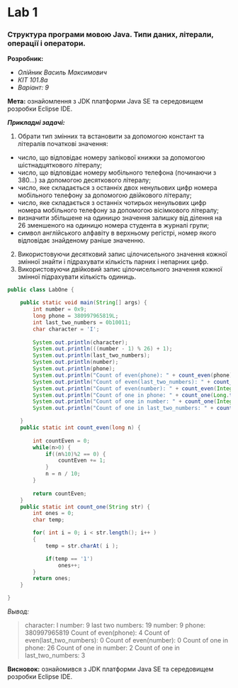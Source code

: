 # Lab 1
### Структура програми мовою Java. Типи даних, літерали, операції і оператори.
**Розробник:**
+ _Олійник Василь Максимович_
+ _КІТ 101.8а_
+ _Варіант: 9_

**Мета:** ознайомлення з JDK платформи Java SE та середовищем розробки Eclipse IDE.

***Прикладні задачі:***
1. Обрати тип змінних та встановити за допомогою констант та літералів      початкові значення:
 * число, що відповідає номеру залікової книжки за допомогою шістнадцяткового літералу;
 * число, що відповідає номеру мобільного телефона (починаючи з 380…) за  допомогою десяткового літералу;
 * число, яке складається з останніх двох ненульових цифр номера мобільного телефону за допомогою двійкового літералу;
 * число, яке складається з останніх чотирьох ненульових цифр номера мобільного телефону за допомогою вісімкового літералу;
 * визначити збільшене на одиницю значення залишку від ділення на 26 зменшеного на одиницю номера студента в журналі групи;
 * символ англійського алфавіту в верхньому регістрі, номер якого відповідає знайденому раніше значенню.
2. Використовуючи десятковий запис цілочисельного значення кожної змінної знайти і підрахувати кількість парних і непарних цифр.
3. Використовуючи двійковий запис цілочисельного значення кожної змінної підрахувати кількість одиниць.

```Java
public class LabOne {

	public static void main(String[] args) {
		int number = 0x9;
		long phone = 380997965819L;
		int last_two_numbers = 0b10011;
		char character = 'I';
		
		System.out.println(character);
		System.out.println(((number - 1) % 26) + 1);
		System.out.println(last_two_numbers);
		System.out.println(number);
		System.out.println(phone);
		System.out.println("Count of even(phone): " + count_even(phone));
		System.out.println("Count of even(last_two_numbers): " + count_even(Integer.parseInt(Integer.toString(last_two_numbers))));
		System.out.println("Count of even(number): " + count_even(Integer.parseInt(Integer.toString(number))));
		System.out.println("Count of one in phone: " + count_one(Long.toBinaryString(phone)));
		System.out.println("Count of one in number: " + count_one(Integer.toBinaryString(number)));
		System.out.println("Count of one in last_two_numbers: " + count_one(Integer.toBinaryString(last_two_numbers)));

	}
	public static int count_even(long n) {
		
		int countEven = 0;
		while(n>0) {
			if((n%10)%2 == 0) {
				countEven += 1;
			}
			n = n / 10;
		}
		
		return countEven;
	}
	public static int count_one(String str) {
		int ones = 0;
		char temp;

		for( int i = 0; i < str.length(); i++ )
		{
		    temp = str.charAt( i );

		    if(temp == '1')
		        ones++;
		}
		return ones;
	}

}
```
*Вывод:*
> character: I
> number: 9
> last two numbers: 19
> number: 9
> phone: 380997965819
> Count of even(phone): 4
> Count of even(last_two_numbers): 0
> Count of even(number): 0
> Count of one in phone: 26
> Count of one in number: 2
> Count of one in last_two_numbers: 3

**Висновок:** ознайомився з JDK платформи Java SE та середовищем розробки Eclipse IDE.

